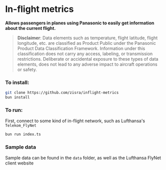 # In-flight metrics

**Allows passengers in planes using Panasonic to easily get information about the current flight.**

> **Disclaimer**: Data elements such as temperature, flight latitude, flight longitude, etc. are classified as Product Public under the Panasonic Product Data Classification Framework. Information under this classification does not carry any access, labeling, or transmission restrictions. Deliberate or accidental exposure to these types of data elements, does not lead to any adverse impact to aircraft operations or safety.

### To install:

```bash
git clone https://github.com/zisra/inflight-metrics
bun install
```

### To run:

First, connect to some kind of in-flight network, such as Lufthansa's `Telekom_FlyNet`

```bash
bun run index.ts
```

### Sample data
Sample data can be found in the `data` folder, as well as the Lufthansa FlyNet client website
